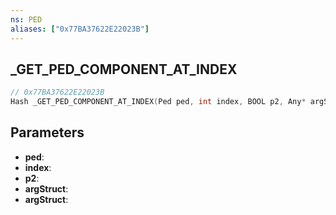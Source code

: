 ```yaml
---
ns: PED
aliases: ["0x77BA37622E22023B"]
---
```

## _GET_PED_COMPONENT_AT_INDEX

```c
// 0x77BA37622E22023B
Hash _GET_PED_COMPONENT_AT_INDEX(Ped ped, int index, BOOL p2, Any* argStruct, Any* argStruct);
```

## Parameters
* **ped**:
* **index**:
* **p2**:
* **argStruct**:
* **argStruct**:

